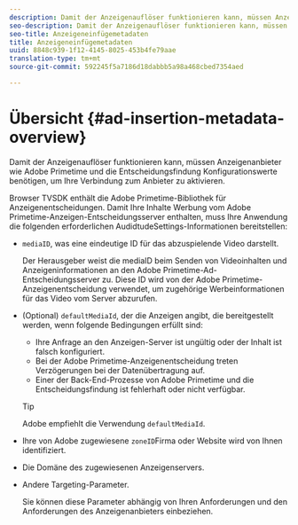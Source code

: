 ```yaml
---
description: Damit der Anzeigenauflöser funktionieren kann, müssen Anzeigenanbieter wie Adobe Primetime und die Entscheidungsfindung Konfigurationswerte benötigen, um Ihre Verbindung zum Anbieter zu aktivieren.
seo-description: Damit der Anzeigenauflöser funktionieren kann, müssen Anzeigenanbieter wie Adobe Primetime und die Entscheidungsfindung Konfigurationswerte benötigen, um Ihre Verbindung zum Anbieter zu aktivieren.
seo-title: Anzeigeneinfügemetadaten
title: Anzeigeneinfügemetadaten
uuid: 8848c939-1f12-4145-8025-453b4fe79aae
translation-type: tm+mt
source-git-commit: 592245f5a7186d18dabbb5a98a468cbed7354aed

---
```



# Übersicht {#ad-insertion-metadata-overview}

Damit der Anzeigenauflöser funktionieren kann, müssen Anzeigenanbieter wie Adobe Primetime und die Entscheidungsfindung Konfigurationswerte benötigen, um Ihre Verbindung zum Anbieter zu aktivieren.

Browser TVSDK enthält die Adobe Primetime-Bibliothek für Anzeigenentscheidungen. Damit Ihre Inhalte Werbung vom Adobe Primetime-Anzeigen-Entscheidungsserver enthalten, muss Ihre Anwendung die folgenden erforderlichen AudidtudeSettings-Informationen bereitstellen:

* `mediaID`, was eine eindeutige ID für das abzuspielende Video darstellt.

   Der Herausgeber weist die mediaID beim Senden von Videoinhalten und Anzeigeninformationen an den Adobe Primetime-Ad-Entscheidungsserver zu. Diese ID wird von der Adobe Primetime-Anzeigenentscheidung verwendet, um zugehörige Werbeinformationen für das Video vom Server abzurufen.

* (Optional) `defaultMediaId`, der die Anzeigen angibt, die bereitgestellt werden, wenn folgende Bedingungen erfüllt sind:

   * Ihre Anfrage an den Anzeigen-Server ist ungültig oder der Inhalt ist falsch konfiguriert.
   * Bei der Adobe Primetime-Anzeigenentscheidung treten Verzögerungen bei der Datenübertragung auf.
   * Einer der Back-End-Prozesse von Adobe Primetime und die Entscheidungsfindung ist fehlerhaft oder nicht verfügbar.
   >[!TIP]
   >
   >Adobe empfiehlt die Verwendung `defaultMediaId`.

* Ihre von Adobe zugewiesene `zoneID`Firma oder Website wird von Ihnen identifiziert.
* Die Domäne des zugewiesenen Anzeigenservers.
* Andere Targeting-Parameter.

   Sie können diese Parameter abhängig von Ihren Anforderungen und den Anforderungen des Anzeigenanbieters einbeziehen.